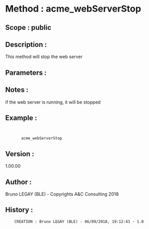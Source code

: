 ﻿# **Method :** acme_webServerStop## **Scope :** public## **Description :** This method will stop the web server## **Parameters :** ## **Notes :** if the web server is running, it will be stopped## **Example :** ```             acme_webServerStop```## **Version :** 1.00.00## **Author :** Bruno LEGAY (BLE) - Copyrights A&C Consulting 2018## **History :**          CREATION : Bruno LEGAY (BLE) - 06/09/2018, 19:12:43 - 1.0